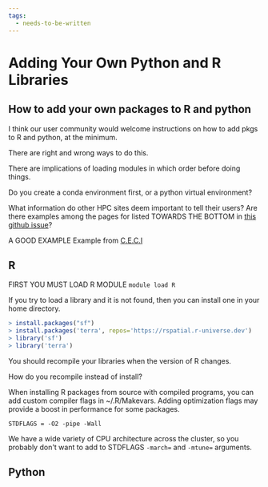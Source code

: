 ```yaml
---
tags:
  - needs-to-be-written
---
```

# Adding Your Own Python and R Libraries

## How to add your own packages to R and python
I think our user community would welcome instructions on how to add pkgs to R and python, at the minimum.

There are right and wrong ways to do this.

There are implications of loading modules in which order before doing things.

Do you create a conda environment first, or a python virtual environment?

What information do other HPC sites deem important to tell their users? Are there examples among the pages for listed TOWARDS THE BOTTOM in [this github issue](https://github.com/jhpce-jhu/jhpce/issues/764)?

A GOOD EXAMPLE
Example from [C.E.C.I](https://support.ceci-hpc.be/doc/_contents/UsingSoftwareAndLibraries/InstallingSoftwareByYourself/index.html)

## R
FIRST YOU MUST LOAD R MODULE
`module load R`

If you try to load a library and it is not found, then you can install one in your home directory.

```R linenums="0"
> install.packages("sf")
> install.packages('terra', repos='https://rspatial.r-universe.dev')
> library('sf')
> library('terra')
```

You should recompile your libraries when the version of R changes.

How do you recompile instead of install?

When installing R packages from source with compiled programs, you can add custom compiler flags in ~/.R/Makevars. Adding optimization flags may provide a boost in performance for some packages. 
```
STDFLAGS = -O2 -pipe -Wall 
```

We have a wide variety of CPU architecture across the cluster, so you probably don't want to add to STDFLAGS `-march=` and `-mtune=` arguments.



## Python
